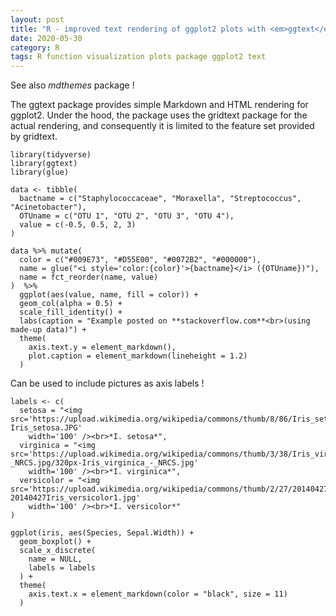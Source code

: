 ```yaml
---
layout: post
title: "R - improved text rendering of ggplot2 plots with <em>ggtext</em> package"
date: 2020-05-30
category: R
tags: R function visualization plots package ggplot2 text
---
```


See also <em>mdthemes</em> package ! 

The ggtext package provides simple Markdown and HTML rendering for ggplot2. Under the hood, the package uses the gridtext package for the actual rendering, and consequently it is limited to the feature set provided by gridtext.

```
library(tidyverse)
library(ggtext)
library(glue)

data <- tibble(
  bactname = c("Staphylococcaceae", "Moraxella", "Streptococcus", "Acinetobacter"),
  OTUname = c("OTU 1", "OTU 2", "OTU 3", "OTU 4"),
  value = c(-0.5, 0.5, 2, 3)
)

data %>% mutate(
  color = c("#009E73", "#D55E00", "#0072B2", "#000000"),
  name = glue("<i style='color:{color}'>{bactname}</i> ({OTUname})"),
  name = fct_reorder(name, value)
)  %>%
  ggplot(aes(value, name, fill = color)) + 
  geom_col(alpha = 0.5) + 
  scale_fill_identity() +
  labs(caption = "Example posted on **stackoverflow.com**<br>(using made-up data)") +
  theme(
    axis.text.y = element_markdown(),
    plot.caption = element_markdown(lineheight = 1.2)
  )
```


Can be used to include pictures as axis labels !



```
labels <- c(
  setosa = "<img src='https://upload.wikimedia.org/wikipedia/commons/thumb/8/86/Iris_setosa.JPG/180px-Iris_setosa.JPG'
    width='100' /><br>*I. setosa*",
  virginica = "<img src='https://upload.wikimedia.org/wikipedia/commons/thumb/3/38/Iris_virginica_-_NRCS.jpg/320px-Iris_virginica_-_NRCS.jpg'
    width='100' /><br>*I. virginica*",
  versicolor = "<img src='https://upload.wikimedia.org/wikipedia/commons/thumb/2/27/20140427Iris_versicolor1.jpg/320px-20140427Iris_versicolor1.jpg'
    width='100' /><br>*I. versicolor*"
)

ggplot(iris, aes(Species, Sepal.Width)) +
  geom_boxplot() +
  scale_x_discrete(
    name = NULL,
    labels = labels
  ) +
  theme(
    axis.text.x = element_markdown(color = "black", size = 11)
  )
```

